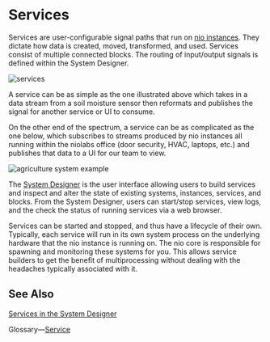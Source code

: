 # Services

Services are user-configurable signal paths that run on [nio instances](/instances/README.md). They dictate how data is created, moved, transformed, and used. Services consist of multiple connected blocks. The routing of input/output signals is defined within the System Designer.

![services](/img/intro-service.png)

A service can be as simple as the one illustrated above which takes in a data stream from a soil moisture sensor then reformats and publishes the signal for another service or UI to consume.

On the other end of the spectrum, a service can be as complicated as the one below, which subscribes to streams produced by nio instances all running within the niolabs office (door security, HVAC, laptops, etc.) and publishes that data to a UI for our team to view.

![agriculture system example](/img/lab-service.png)

The [System Designer](/system-designer/README.md) is the user interface allowing users to build services and inspect and alter the state of existing systems, instances, services, and blocks. From the System Designer, users can start/stop services, view logs, and the check the status of running services via a web browser.

Services can be started and stopped, and thus have a lifecycle of their own. Typically, each service will run in its own system process on the underlying hardware that the nio instance is running on. The nio core is responsible for spawning and monitoring these systems for you. This allows service builders to get the benefit of multiprocessing without dealing with the headaches typically associated with it.

## See Also
[Services in the System Designer](/system-designer/designer-tasks.html#service)

Glossary—[Service](/glossary#service)
